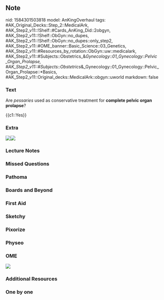 ## Note
nid: 1584301503818
model: AnKingOverhaul
tags: #AK_Original_Decks::Step_2::MedicalArk, #AK_Step2_v11::!Shelf::#Cards_AnKing_Did::2obgyn, #AK_Step2_v11::!Shelf::ObGyn::no_dupes, #AK_Step2_v11::!Shelf::ObGyn::no_dupes::only_step2, #AK_Step2_v11::#OME_banner::Basic_Science::03_Genetics, #AK_Step2_v11::#Resources_by_rotation::ObGyn::uw::medicalark, #AK_Step2_v11::#Subjects::Obstetrics_&_Gynecology::01_Gynecology::Pelvic_Organ_Prolapse, #AK_Step2_v11::#Subjects::Obstetrics_&_Gynecology::01_Gynecology::Pelvic_Organ_Prolapse::*Basics, #AK_Step2_v11::Original_decks::MedicalArk::obgyn::uworld
markdown: false

### Text
Are <i>pessaries</i> used as conservative treatment for <b>complete
pelvic organ prolapse</b>?
<div>
  {{c1::Yes}}
</div>

### Extra
<img src=
"paste-99e6f47a69d6fc66ece3340c7c96c83a7b274019.jpg"><img src=
"paste-eb772a507c50048cc880c9751f4d4b295ccdbd4b.jpg">

### Lecture Notes


### Missed Questions


### Pathoma


### Boards and Beyond


### First Aid


### Sketchy


### Pixorize


### Physeo


### OME
<div class="ome-widget">
  <a href="https://onlinemeded.org/spa/obgyn?ref=anki"><img src=
  "_OME_AnkiFlashcards_Topic_2.png"></a>
</div>

### Additional Resources


### One by one

